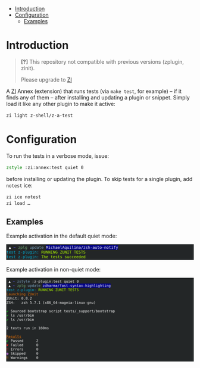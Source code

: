 - [Introduction](#introduction)
- [Configuration](#configuration)
	- [Examples](#examples)

# Introduction

> **[?]**
> This repository not compatible with previous versions (zplugin, zinit).
>
> Please upgrade to [ZI](https://github.com/z-shell-zi)

A [ZI](https://github.com/z-shell/zi) Annex (extension) that runs tests (via `make test`, for example) – if it finds any of them – after installing and updating
a plugin or snippet. Simply load it like any other plugin to make it active:

```zsh
zi light z-shell/z-a-test
```

# Configuration

To run the tests in a verbose mode, issue:

```zsh
zstyle :zi:annex:test quiet 0
```

before installing or updating the plugin. To skip tests for a single plugin,
add `notest` ice:

```zsh
zi ice notest
zi load …
```

## Examples

Example activation in the default quiet mode:

![z-a-test activation](https://raw.githubusercontent.com/z-shell/z-a-test/main/images/z-p-test-1.png)

Example activation in non-quiet mode:

![z-a-test activation](https://raw.githubusercontent.com/z-shell/z-a-test/main/images/z-p-test-2.png)
